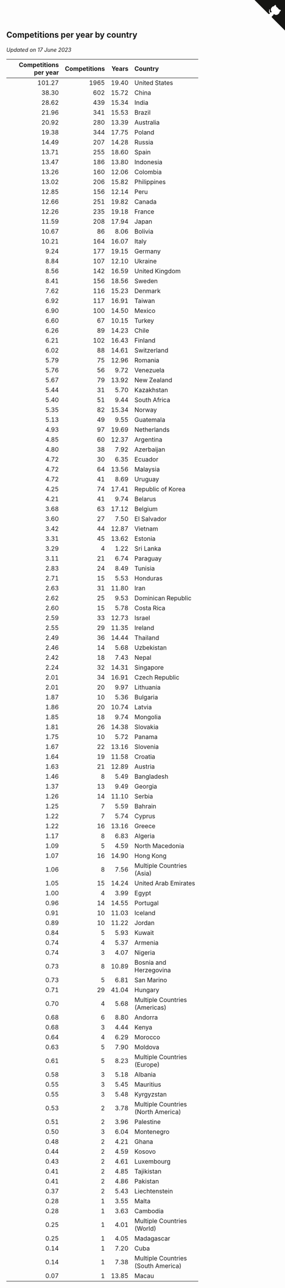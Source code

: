 ## Competitions per year by country

*Updated on 17 June 2023*

| Competitions per year | Competitions | Years | Country |
| ---: | ---: | ---: | :--- |
| 101.27 | 1965 | 19.40 | United States |
| 38.30 | 602 | 15.72 | China |
| 28.62 | 439 | 15.34 | India |
| 21.96 | 341 | 15.53 | Brazil |
| 20.92 | 280 | 13.39 | Australia |
| 19.38 | 344 | 17.75 | Poland |
| 14.49 | 207 | 14.28 | Russia |
| 13.71 | 255 | 18.60 | Spain |
| 13.47 | 186 | 13.80 | Indonesia |
| 13.26 | 160 | 12.06 | Colombia |
| 13.02 | 206 | 15.82 | Philippines |
| 12.85 | 156 | 12.14 | Peru |
| 12.66 | 251 | 19.82 | Canada |
| 12.26 | 235 | 19.18 | France |
| 11.59 | 208 | 17.94 | Japan |
| 10.67 | 86 | 8.06 | Bolivia |
| 10.21 | 164 | 16.07 | Italy |
| 9.24 | 177 | 19.15 | Germany |
| 8.84 | 107 | 12.10 | Ukraine |
| 8.56 | 142 | 16.59 | United Kingdom |
| 8.41 | 156 | 18.56 | Sweden |
| 7.62 | 116 | 15.23 | Denmark |
| 6.92 | 117 | 16.91 | Taiwan |
| 6.90 | 100 | 14.50 | Mexico |
| 6.60 | 67 | 10.15 | Turkey |
| 6.26 | 89 | 14.23 | Chile |
| 6.21 | 102 | 16.43 | Finland |
| 6.02 | 88 | 14.61 | Switzerland |
| 5.79 | 75 | 12.96 | Romania |
| 5.76 | 56 | 9.72 | Venezuela |
| 5.67 | 79 | 13.92 | New Zealand |
| 5.44 | 31 | 5.70 | Kazakhstan |
| 5.40 | 51 | 9.44 | South Africa |
| 5.35 | 82 | 15.34 | Norway |
| 5.13 | 49 | 9.55 | Guatemala |
| 4.93 | 97 | 19.69 | Netherlands |
| 4.85 | 60 | 12.37 | Argentina |
| 4.80 | 38 | 7.92 | Azerbaijan |
| 4.72 | 30 | 6.35 | Ecuador |
| 4.72 | 64 | 13.56 | Malaysia |
| 4.72 | 41 | 8.69 | Uruguay |
| 4.25 | 74 | 17.41 | Republic of Korea |
| 4.21 | 41 | 9.74 | Belarus |
| 3.68 | 63 | 17.12 | Belgium |
| 3.60 | 27 | 7.50 | El Salvador |
| 3.42 | 44 | 12.87 | Vietnam |
| 3.31 | 45 | 13.62 | Estonia |
| 3.29 | 4 | 1.22 | Sri Lanka |
| 3.11 | 21 | 6.74 | Paraguay |
| 2.83 | 24 | 8.49 | Tunisia |
| 2.71 | 15 | 5.53 | Honduras |
| 2.63 | 31 | 11.80 | Iran |
| 2.62 | 25 | 9.53 | Dominican Republic |
| 2.60 | 15 | 5.78 | Costa Rica |
| 2.59 | 33 | 12.73 | Israel |
| 2.55 | 29 | 11.35 | Ireland |
| 2.49 | 36 | 14.44 | Thailand |
| 2.46 | 14 | 5.68 | Uzbekistan |
| 2.42 | 18 | 7.43 | Nepal |
| 2.24 | 32 | 14.31 | Singapore |
| 2.01 | 34 | 16.91 | Czech Republic |
| 2.01 | 20 | 9.97 | Lithuania |
| 1.87 | 10 | 5.36 | Bulgaria |
| 1.86 | 20 | 10.74 | Latvia |
| 1.85 | 18 | 9.74 | Mongolia |
| 1.81 | 26 | 14.38 | Slovakia |
| 1.75 | 10 | 5.72 | Panama |
| 1.67 | 22 | 13.16 | Slovenia |
| 1.64 | 19 | 11.58 | Croatia |
| 1.63 | 21 | 12.89 | Austria |
| 1.46 | 8 | 5.49 | Bangladesh |
| 1.37 | 13 | 9.49 | Georgia |
| 1.26 | 14 | 11.10 | Serbia |
| 1.25 | 7 | 5.59 | Bahrain |
| 1.22 | 7 | 5.74 | Cyprus |
| 1.22 | 16 | 13.16 | Greece |
| 1.17 | 8 | 6.83 | Algeria |
| 1.09 | 5 | 4.59 | North Macedonia |
| 1.07 | 16 | 14.90 | Hong Kong |
| 1.06 | 8 | 7.56 | Multiple Countries (Asia) |
| 1.05 | 15 | 14.24 | United Arab Emirates |
| 1.00 | 4 | 3.99 | Egypt |
| 0.96 | 14 | 14.55 | Portugal |
| 0.91 | 10 | 11.03 | Iceland |
| 0.89 | 10 | 11.22 | Jordan |
| 0.84 | 5 | 5.93 | Kuwait |
| 0.74 | 4 | 5.37 | Armenia |
| 0.74 | 3 | 4.07 | Nigeria |
| 0.73 | 8 | 10.89 | Bosnia and Herzegovina |
| 0.73 | 5 | 6.81 | San Marino |
| 0.71 | 29 | 41.04 | Hungary |
| 0.70 | 4 | 5.68 | Multiple Countries (Americas) |
| 0.68 | 6 | 8.80 | Andorra |
| 0.68 | 3 | 4.44 | Kenya |
| 0.64 | 4 | 6.29 | Morocco |
| 0.63 | 5 | 7.90 | Moldova |
| 0.61 | 5 | 8.23 | Multiple Countries (Europe) |
| 0.58 | 3 | 5.18 | Albania |
| 0.55 | 3 | 5.45 | Mauritius |
| 0.55 | 3 | 5.48 | Kyrgyzstan |
| 0.53 | 2 | 3.78 | Multiple Countries (North America) |
| 0.51 | 2 | 3.96 | Palestine |
| 0.50 | 3 | 6.04 | Montenegro |
| 0.48 | 2 | 4.21 | Ghana |
| 0.44 | 2 | 4.59 | Kosovo |
| 0.43 | 2 | 4.61 | Luxembourg |
| 0.41 | 2 | 4.85 | Tajikistan |
| 0.41 | 2 | 4.86 | Pakistan |
| 0.37 | 2 | 5.43 | Liechtenstein |
| 0.28 | 1 | 3.55 | Malta |
| 0.28 | 1 | 3.63 | Cambodia |
| 0.25 | 1 | 4.01 | Multiple Countries (World) |
| 0.25 | 1 | 4.05 | Madagascar |
| 0.14 | 1 | 7.20 | Cuba |
| 0.14 | 1 | 7.38 | Multiple Countries (South America) |
| 0.07 | 1 | 13.85 | Macau |


<a href="https://github.com/jonatanklosko/wca_statistics" class="github-corner" aria-label="View source on Github"><svg width="80" height="80" viewBox="0 0 250 250" style="fill:#151513; color:#fff; position: absolute; top: 0; border: 0; right: 0;" aria-hidden="true"><path d="M0,0 L115,115 L130,115 L142,142 L250,250 L250,0 Z"></path><path d="M128.3,109.0 C113.8,99.7 119.0,89.6 119.0,89.6 C122.0,82.7 120.5,78.6 120.5,78.6 C119.2,72.0 123.4,76.3 123.4,76.3 C127.3,80.9 125.5,87.3 125.5,87.3 C122.9,97.6 130.6,101.9 134.4,103.2" fill="currentColor" style="transform-origin: 130px 106px;" class="octo-arm"></path><path d="M115.0,115.0 C114.9,115.1 118.7,116.5 119.8,115.4 L133.7,101.6 C136.9,99.2 139.9,98.4 142.2,98.6 C133.8,88.0 127.5,74.4 143.8,58.0 C148.5,53.4 154.0,51.2 159.7,51.0 C160.3,49.4 163.2,43.6 171.4,40.1 C171.4,40.1 176.1,42.5 178.8,56.2 C183.1,58.6 187.2,61.8 190.9,65.4 C194.5,69.0 197.7,73.2 200.1,77.6 C213.8,80.2 216.3,84.9 216.3,84.9 C212.7,93.1 206.9,96.0 205.4,96.6 C205.1,102.4 203.0,107.8 198.3,112.5 C181.9,128.9 168.3,122.5 157.7,114.1 C157.9,116.9 156.7,120.9 152.7,124.9 L141.0,136.5 C139.8,137.7 141.6,141.9 141.8,141.8 Z" fill="currentColor" class="octo-body"></path></svg></a><style>.github-corner:hover .octo-arm{animation:octocat-wave 560ms ease-in-out}@keyframes octocat-wave{0%,100%{transform:rotate(0)}20%,60%{transform:rotate(-25deg)}40%,80%{transform:rotate(10deg)}}@media (max-width:500px){.github-corner:hover .octo-arm{animation:none}.github-corner .octo-arm{animation:octocat-wave 560ms ease-in-out}}</style>
